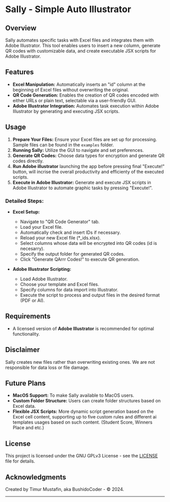 # Sally - Simple Auto Illustrator

## Overview
Sally automates specific tasks with Excel files and integrates them with Adobe Illustrator. This tool enables users to insert a new column, generate QR codes with customizable data, and create executable JSX scripts for Adobe Illustrator.

## Features
- **Excel Manipulation:** Automatically inserts an "id" column at the beginning of Excel files without overwriting the original.
- **QR Code Generation:** Enables the creation of QR codes encoded with either URLs or plain text, selectable via a user-friendly GUI.
- **Adobe Illustrator Integration:** Automates task execution within Adobe Illustrator by generating and executing JSX scripts.

## Usage
1. **Prepare Your Files:** Ensure your Excel files are set up for processing. Sample files can be found in the `examples` folder.
2. **Running Sally:** Utilize the GUI to navigate and set preferences.
3. **Generate QR Codes:** Choose data types for encryption and generate QR codes directly.
4. **Run Adobe illustrator** launching the app before pressing final "Execute!" button, will incrise the overall productivity and efficienty of the executed scripts.
5. **Execute in Adobe Illustrator:** Generate and execute JSX scripts in Adobe Illustrator to automate graphic tasks by pressing "Execute!".

### Detailed Steps:
- **Excel Setup:**
  - Navigate to "QR Code Generator" tab.
  - Load your Excel file.
  - Automatically check and insert IDs if necessary.
  - Reload your new Excel file (*_ids.xlsx).
  - Select columns whose data will be encrypted into QR codes (id is necesarry).
  - Specify the output folder for generated QR codes.
  - Click "Generate QArrr Codes!" to execute QR generation.
  
- **Adobe Illustrator Scripting:**
  - Load Adobe Illustrator.
  - Choose your template and Excel files.
  - Specify columns for data import into Illustrator.
  - Execute the script to process and output files in the desired format (PDF or AI).

## Requirements
- A licensed version of **Adobe Illustrator** is recommended for optimal functionality.

## Disclaimer
Sally creates new files rather than overwriting existing ones. We are not responsible for data loss or file damage.

## Future Plans
- **MacOS Support:** To make Sally available to MacOS users.
- **Custom Folder Structure:** Users can create folder structures based on Excel data.
- **Flexible JSX Scripts:** More dynamic script generation based on the Excel cell content, supporting up to five custom rules and different ai templates usages based on such content. (Student Score, Winners Place and etc.)

## License
This project is licensed under the GNU GPLv3 License - see the [LICENSE](LICENSE) file for details.

## Acknowledgments
Created by Timur Mustafin, aka BushidoCoder - © 2024.



---
